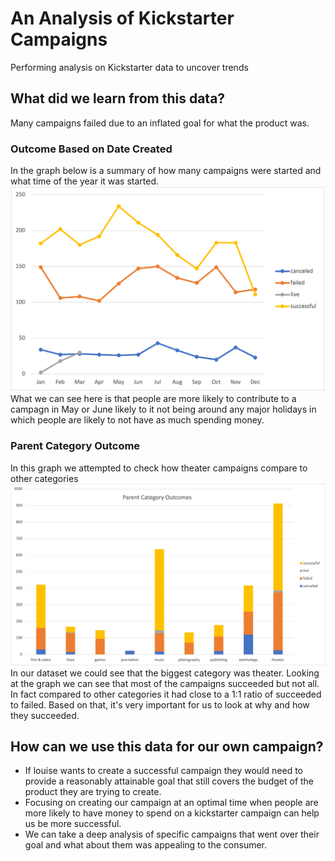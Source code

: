 # An Analysis of Kickstarter Campaigns
Performing analysis on Kickstarter data to uncover trends

## What did we learn from this data?
Many campaigns failed due to an inflated goal for what the product was.

### Outcome Based on Date Created
In the graph below is a summary of how many campaigns were started and what time of the year it was started.
![Date Created Outcome](https://github.com/ctabaska/kickstarter-analysis/blob/611c175f0bf197c4aa8099a8a63c03f56893d9bc/Date%20Created%20Outcome.png)
What we can see here is that people are more likely to contribute to a campagn in May or June likely to it not being around any major holidays in which people are likely to not have as much spending money. 

### Parent Category Outcome
In this graph we attempted to check how theater campaigns compare to other categories
![Parent Category Outcomes](https://github.com/ctabaska/kickstarter-analysis/blob/611c175f0bf197c4aa8099a8a63c03f56893d9bc/Parent%20Category%20Outcomes.png)
In our dataset we could see that the biggest category was theater. Looking at the graph we can see that most of the campaigns succeeded but not all. In fact compared to other categories it had close to a 1:1 ratio of succeeded to failed. Based on that, it's very important for us to look at why and how they succeeded.

## How can we use this data for our own campaign?
* If louise wants to create a successful campaign they would need to provide a reasonably attainable goal that still covers the budget of the product they are trying to create.
* Focusing on creating our campaign at an optimal time when people are more likely to have money to spend on a kickstarter campaign can help us be more successful.
* We can take a deep analysis of specific campaigns that went over their goal and what about them was appealing to the consumer.
